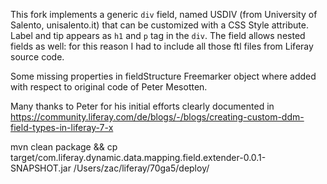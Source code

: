 This fork implements a generic `div` field, named USDIV (from University of Salento, unisalento.it) that can be customized with a CSS Style attribute. 
Label and tip appears as `h1` and `p` tag in the `div`. The field allows nested fields as well: for this reason I had to include all those ftl files from Liferay source code.

Some missing properties in fieldStructure Freemarker object where added with respect to original code of Peter Mesotten.

Many thanks to Peter for his initial efforts clearly documented in https://community.liferay.com/de/blogs/-/blogs/creating-custom-ddm-field-types-in-liferay-7-x

mvn clean package && cp target/com.liferay.dynamic.data.mapping.field.extender-0.0.1-SNAPSHOT.jar /Users/zac/liferay/70ga5/deploy/
